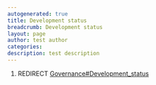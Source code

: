 ```yaml
---
autogenerated: true
title: Development status
breadcrumb: Development status
layout: page
author: test author
categories: 
description: test description
---
```


1.  REDIRECT [Governance\#Development\_status](Governance#Development_status "wikilink")
